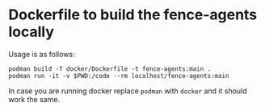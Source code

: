 # Dockerfile to build the fence-agents locally

Usage is as follows:

```
podman build -f docker/Dockerfile -t fence-agents:main .
podman run -it -v $PWD:/code --rm localhost/fence-agents:main
```

In case you are running docker replace `podman` with `docker` and it should work the same.
